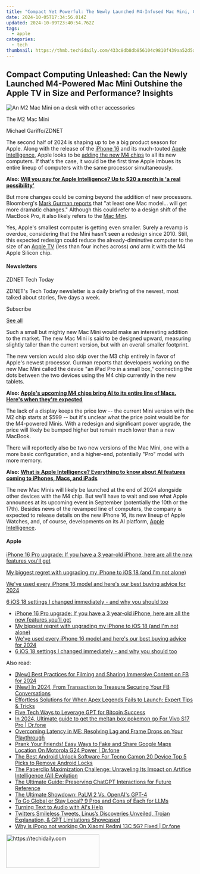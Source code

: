 ```yaml
---
title: "Compact Yet Powerful: The Newly Launched M4-Infused Mac Mini, Comparable in Size to Apple TV - Insights From ZDNet"
date: 2024-10-05T17:34:56.014Z
updated: 2024-10-09T23:40:54.762Z
tags:
  - apple
categories:
  - tech
thumbnail: https://thmb.techidaily.com/433c8db8db856104c9810f439aa52d5a8953c74930ec2a2b3bd8b6afbd328645.jpg
---
```


## Compact Computing Unleashed: Can the Newly Launched M4-Powered Mac Mini Outshine the Apple TV in Size and Performance? Insights

![An M2 Mac Mini on a desk with other accessories](https://www.zdnet.com/a/img/resize/861f02b01db9439009ec3f0eaa0119e8a8187016/2023/02/10/7ffee409-d4d5-4408-af39-6784685c87ff/m2-mac-mini-review-hero.jpg?auto=webp&width=1280)

The M2 Mac Mini

Michael Gariffo/ZDNET

The second half of 2024 is shaping up to be a big product season for Apple. Along with the release of the [iPhone 16](https://www.zdnet.com/article/i-upgrade-my-iphone-every-year-but-the-iphone-16-worries-me-heres-why/) and its much-touted [Apple Intelligence](https://www.zdnet.com/article/what-is-apple-intelligence-everything-to-know-about-ai-features-coming-to-iphones-macs-and-ipads/), Apple looks to be [adding the new M4 chips](https://www.zdnet.com/article/apples-upcoming-m4-chips-bring-ai-to-its-entire-line-of-macs-heres-when-theyre-expected/) to all its new computers. If that's the case, it would be the first time Apple imbues its entire lineup of computers with the same processor simultaneously. 

**Also: [Will you pay for Apple Intelligence? Up to $20 a month is 'a real possibility'](https://www.zdnet.com/article/will-you-pay-for-apple-intelligence-up-to-20-a-month-is-a-real-possibility/)**

But more changes could be coming beyond the addition of new processors. Bloomberg's [Mark Gurman reports](https://www.bloomberg.com/news/articles/2024-08-08/mac-mini-m4-apple-plans-to-release-smallest-desktop-computer-yet) that "at least one Mac model... will get more dramatic changes." Although this could refer to a design shift of the MacBook Pro, it also likely refers to the [Mac Mini](https://www.zdnet.com/article/apple-mac-mini-2023-review/).

Yes, Apple's smallest computer is getting even smaller. Surely a revamp is overdue, considering that the Mini hasn't seen a redesign since 2010\. Still, this expected redesign could reduce the already-diminutive computer to the size of an [Apple TV](https://www.zdnet.com/home-and-office/home-entertainment/apple-tv-4k-review-apple-is-finally-selling-more-for-less/) (less than four inches across) _and_ arm it with the M4 Apple Silicon chip. 

#### Newsletters

ZDNET Tech Today

ZDNET's Tech Today newsletter is a daily briefing of the newest, most talked about stories, five days a week.

 Subscribe

[See all](https://www.zdnet.com/newsletters/)

Such a small but mighty new Mac Mini would make an interesting addition to the market. The new Mac Mini is said to be designed upward, measuring slightly taller than the current version, but with an overall smaller footprint. 

The new version would also skip over the M3 chip entirely in favor of Apple's newest processor. Gurman reports that developers working on the new Mac Mini called the device "an iPad Pro in a small box," connecting the dots between the two devices using the M4 chip currently in the new tablets.

**Also: [Apple's upcoming M4 chips bring AI to its entire line of Macs. Here's when they're expected](https://www.zdnet.com/article/apples-upcoming-m4-chips-bring-ai-to-its-entire-line-of-macs-heres-when-theyre-expected/)**

The lack of a display keeps the price low -- the current Mini version with the M2 chip starts at $599 -- but it's unclear what the price point would be for the M4-powered Minis. With a redesign and significant power upgrade, the price will likely be bumped higher but remain much lower than a new MacBook. 

There will reportedly also be two new versions of the Mac Mini, one with a more basic configuration, and a higher-end, potentially "Pro" model with more memory.

**Also: [What is Apple Intelligence? Everything to know about AI features coming to iPhones, Macs, and iPads](https://www.zdnet.com/article/what-is-apple-intelligence-everything-to-know-about-ai-features-coming-to-iphones-macs-and-ipads/)**

The new Mac Minis will likely be launched at the end of 2024 alongside other devices with the M4 chip. But we'll have to wait and see what Apple announces at its upcoming event in September (potentially the 10th or the 17th). Besides news of the revamped line of computers, the company is expected to release details on the new iPhone 16, its new lineup of Apple Watches, and, of course, developments on its AI platform, [Apple Intelligence](https://www.zdnet.com/article/what-is-apple-intelligence-everything-to-know-about-ai-features-coming-to-iphones-macs-and-ipads/). 

#### Apple

[iPhone 16 Pro upgrade: If you have a 3 year-old iPhone, here are all the new features you'll get](https://www.zdnet.com/article/iphone-16-pro-and-pro-max-hands-on/ "iPhone 16 Pro upgrade: If you have a 3 year-old iPhone, here are all the new features you'll get")

[My biggest regret with upgrading my iPhone to iOS 18 (and I'm not alone)](https://www.zdnet.com/article/my-biggest-regret-with-upgrading-my-iphone-to-ios-18-and-im-not-alone/ "My biggest regret with upgrading my iPhone to iOS 18 (and I'm not alone)")

[We've used every iPhone 16 model and here's our best buying advice for 2024](https://www.zdnet.com/article/iphone-16-pro-max-buying-advice-2024/ "We've used every iPhone 16 model and here's our best buying advice for 2024")

[6 iOS 18 settings I changed immediately - and why you should too](https://www.zdnet.com/article/6-ios-18-settings-i-changed-immediately-and-why-you-should-too/ "6 iOS 18 settings I changed immediately - and why you should too")

* [iPhone 16 Pro upgrade: If you have a 3 year-old iPhone, here are all the new features you'll get](https://www.zdnet.com/article/iphone-16-pro-and-pro-max-hands-on/ "iPhone 16 Pro upgrade: If you have a 3 year-old iPhone, here are all the new features you'll get")
* [My biggest regret with upgrading my iPhone to iOS 18 (and I'm not alone)](https://www.zdnet.com/article/my-biggest-regret-with-upgrading-my-iphone-to-ios-18-and-im-not-alone/ "My biggest regret with upgrading my iPhone to iOS 18 (and I'm not alone)")
* [We've used every iPhone 16 model and here's our best buying advice for 2024](https://www.zdnet.com/article/iphone-16-pro-max-buying-advice-2024/ "We've used every iPhone 16 model and here's our best buying advice for 2024")
* [6 iOS 18 settings I changed immediately - and why you should too](https://www.zdnet.com/article/6-ios-18-settings-i-changed-immediately-and-why-you-should-too/ "6 iOS 18 settings I changed immediately - and why you should too")

<ins class="adsbygoogle"
     style="display:block"
     data-ad-format="autorelaxed"
     data-ad-client="ca-pub-7571918770474297"
     data-ad-slot="1223367746"></ins>

<ins class="adsbygoogle"
     style="display:block"
     data-ad-client="ca-pub-7571918770474297"
     data-ad-slot="8358498916"
     data-ad-format="auto"
     data-full-width-responsive="true"></ins>

<span class="atpl-alsoreadstyle">Also read:</span>
<div><ul>
<li><a href="https://facebook-video-content.techidaily.com/new-best-practices-for-filming-and-sharing-immersive-content-on-fb-for-2024/"><u>[New] Best Practices for Filming and Sharing Immersive Content on FB for 2024</u></a></li>
<li><a href="https://facebook-video-recording.techidaily.com/new-in-2024-from-transaction-to-treasure-securing-your-fb-conversations/"><u>[New] In 2024, From Transaction to Treasure Securing Your FB Conversations</u></a></li>
<li><a href="https://win-answers.techidaily.com/effortless-solutions-for-when-apex-legends-fails-to-launch-expert-tips-and-tricks/"><u>Effortless Solutions for When Apex Legends Fails to Launch: Expert Tips & Tricks</u></a></li>
<li><a href="https://tech-savvy.techidaily.com/five-tech-ways-to-leverage-gpt-for-bitcoin-success/"><u>Five Tech Ways to Leverage GPT for Bitcoin Success</u></a></li>
<li><a href="https://change-location.techidaily.com/in-2024-ultimate-guide-to-get-the-meltan-box-pokemon-go-for-vivo-s17-pro-drfone-by-drfone-virtual-android/"><u>In 2024, Ultimate guide to get the meltan box pokemon go For Vivo S17 Pro | Dr.fone</u></a></li>
<li><a href="https://win-blog.techidaily.com/overcoming-latency-in-me-resolving-lag-and-frame-drops-on-your-playthrough/"><u>Overcoming Latency in ME: Resolving Lag and Frame Drops on Your Playthrough</u></a></li>
<li><a href="https://fake-location.techidaily.com/prank-your-friends-easy-ways-to-fake-and-share-google-maps-location-on-motorola-g24-power-drfone-by-drfone-virtual-android/"><u>Prank Your Friends! Easy Ways to Fake and Share Google Maps Location On Motorola G24 Power | Dr.fone</u></a></li>
<li><a href="https://sim-unlock.techidaily.com/the-best-android-unlock-software-for-tecno-camon-20-device-top-5-picks-to-remove-android-locks-by-drfone-android/"><u>The Best Android Unlock Software For Tecno Camon 20 Device Top 5 Picks to Remove Android Locks</u></a></li>
<li><a href="https://tech-haven.techidaily.com/the-paperclip-maximization-challenge-unraveling-its-impact-on-artifice-intelligence-ai-evolution/"><u>The Paperclip Maximization Challenge: Unraveling Its Impact on Artifice Intelligence (AI) Evolution</u></a></li>
<li><a href="https://tech-haven.techidaily.com/the-ultimate-guide-preserving-chatgpt-interactions-for-future-reference/"><u>The Ultimate Guide: Preserving ChatGPT Interactions for Future Reference</u></a></li>
<li><a href="https://tech-haven.techidaily.com/the-ultimate-showdown-palm-2-vs-openais-gpt-4/"><u>The Ultimate Showdown: PaLM 2 Vs. OpenAI's GPT-4</u></a></li>
<li><a href="https://tech-haven.techidaily.com/to-go-global-or-stay-local-9-pros-and-cons-of-each-for-llms/"><u>To Go Global or Stay Local? 9 Pros and Cons of Each for LLMs</u></a></li>
<li><a href="https://tech-haven.techidaily.com/turning-text-to-audio-with-ais-help/"><u>Turning Text to Audio with AI's Help</u></a></li>
<li><a href="https://tech-haven.techidaily.com/twitters-smileless-tweets-linuss-discoveries-unveiled-trojan-explanation-and-gpt-limitations-showcased/"><u>Twitters Smileless Tweets, Linus’s Discoveries Unveiled, Trojan Explanation, & GPT Limitations Showcased</u></a></li>
<li><a href="https://android-pokemon-go.techidaily.com/why-is-ipogo-not-working-on-xiaomi-redmi-13c-5g-fixed-drfone-by-drfone-virtual-android/"><u>Why is iPogo not working On Xiaomi Redmi 13C 5G? Fixed | Dr.fone</u></a></li>
</ul></div>

<!-- affiliate ads begin -->
<a href="https://bluettius.sjv.io/c/5597632/2139107/17108" target="_top" id="2139107">
  <img src="//a.impactradius-go.com/display-ad/17108-2139107" border="0" alt="https://techidaily.com" width="250" height="90"/>
</a>
<img height="0" width="0" src="https://bluettius.sjv.io/i/5597632/2139107/17108" style="position:absolute;visibility:hidden;" border="0" />
<!-- affiliate ads end -->

